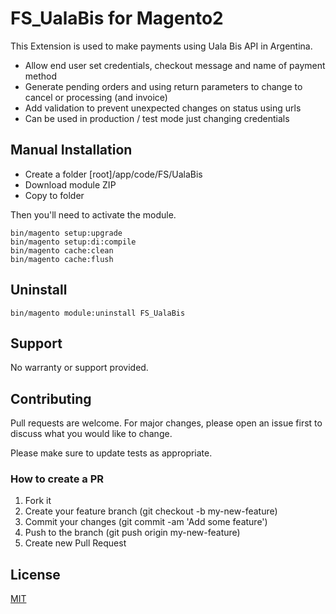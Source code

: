 # FS_UalaBis for Magento2

This Extension is used to make payments using Uala Bis API in Argentina.

- Allow end user set credentials, checkout message and name of payment method 
- Generate pending orders and using return parameters to change to cancel or processing (and invoice)
- Add validation to prevent unexpected changes on status using urls
- Can be used in production / test mode just changing credentials



## Manual Installation

- Create a folder [root]/app/code/FS/UalaBis
- Download module ZIP
- Copy to folder


Then you'll need to activate the module.

```
bin/magento setup:upgrade
bin/magento setup:di:compile
bin/magento cache:clean
bin/magento cache:flush

```

## Uninstall

```
bin/magento module:uninstall FS_UalaBis
```

## Support

No warranty or support provided.

## Contributing

Pull requests are welcome. For major changes, please open an issue first to discuss what you would like to change.

Please make sure to update tests as appropriate.

### How to create a PR

1. Fork it
2. Create your feature branch (git checkout -b my-new-feature)
3. Commit your changes (git commit -am 'Add some feature')
4. Push to the branch (git push origin my-new-feature)
5. Create new Pull Request

## License

[MIT](https://choosealicense.com/licenses/mit/)
